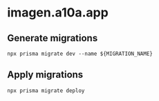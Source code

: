 # imagen.a10a.app

## Generate migrations

``` shell
npx prisma migrate dev --name ${MIGRATION_NAME}
```

## Apply migrations

``` shell
npx prisma migrate deploy
```
